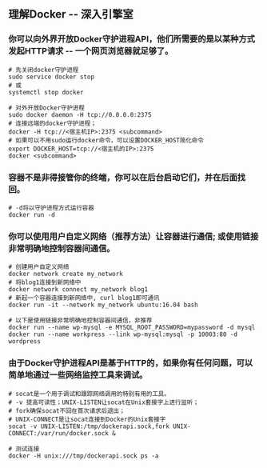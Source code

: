 ## 理解Docker -- 深入引擎室
### 你可以向外界开放Docker守护进程API，他们所需要的是以某种方式发起HTTP请求 -- 一个网页浏览器就足够了。
```shell
# 先关闭docker守护进程
sudo service docker stop
# 或
systemctl stop docker

# 对外开放Docker守护进程
sudo docker daemon -H tcp://0.0.0.0:2375
# 连接远端的docker守护进程；
docker -H tcp://<宿主机IP>:2375 <subcommand>
# 如果可以不用sudo运行docker命令，可以设置DOCKER_HOST简化命令
export DOCKER_HOST=tcp://<宿主机的IP>:2375
docker <subcommand>
```

### 容器不是非得接管你的终端，你可以在后台启动它们，并在后面找回。
```shell
# -d将以守护进程方式运行容器
docker run -d
```

### 你可以使用用户自定义网络（推荐方法）让容器进行通信; 或使用链接非常明确地控制容器间通信。
```shell
# 创建用户自定义网络
docker network create my_network
# 将blog1连接到新网络中
docker network connect my_network blog1
# 新起一个容器连接到新网络中, curl blog1即可通讯
docker run -it --network my_network ubuntu:16.04 bash

# 以下是使用链接非常明确地控制容器间通信，非推荐
docker run --name wp-mysql -e MYSQL_ROOT_PASSWORD=mypassword -d mysql
docker run --name workpress --link wp-mysql:mysql -p 10003:80 -d wordpress
```

### 由于Docker守护进程API是基于HTTP的，如果你有任何问题，可以简单地通过一些网络监控工具来调试。
```shell
# socat是一个用于调试和跟踪网络调用的特别有用的工具。
# -v 提高可读性；UNIX-LISTEN让socat在Unix套接字上进行监听；
# fork确保socat不回在首次请求后退出；
# UNIX-CONNECT是让socat连接到Docker的Unix套接字
socat -v UNIX-LISTEN:/tmp/dockerapi.sock,fork UNIX-CONNECT:/var/run/docker.sock &

# 测试连接 
docker -H unix:///tmp/dockerapi.sock ps -a
```
